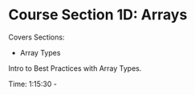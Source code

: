 # Course Section 1D: Arrays

Covers Sections:

- Array Types

Intro to Best Practices with Array Types.

Time: 1:15:30 -
